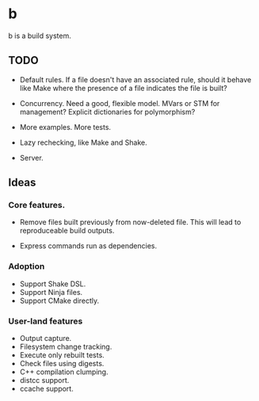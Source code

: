 # b

b is a build system.

## TODO

* Default rules.  If a file doesn't have an associated rule,
  should it behave like Make where the presence of a file
  indicates the file is built?

* Concurrency.  Need a good, flexible model.  MVars or STM
  for management?  Explicit dictionaries for polymorphism?

* More examples.  More tests.

* Lazy rechecking, like Make and Shake.

* Server.

## Ideas

### Core features.

* Remove files built previously from now-deleted file.  This
  will lead to reproduceable build outputs.

* Express commands run as dependencies.

### Adoption

* Support Shake DSL.
* Support Ninja files.
* Support CMake directly.

### User-land features

* Output capture.
* Filesystem change tracking.
* Execute only rebuilt tests.
* Check files using digests.
* C++ compilation clumping.
* distcc support.
* ccache support.
